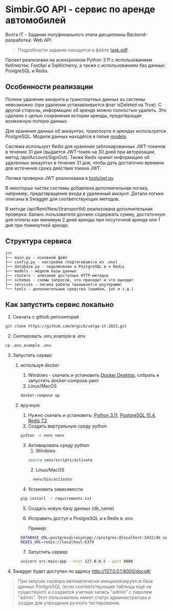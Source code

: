 # Simbir.GO API - сервис по аренде автомобилей
Волга IT - Задание полуфинального этапа дисциплины Backend-разработка: Web API. 

>Подробности задания находится в файле [task.pdf](https://github.com/mrgick/volga-it-2023/blob/main/task.pdf).

Проект реализован на асинхронном Python 3.11 c использованием библиотек: FastApi и SqlAlchemy, а также c использованием баз данных: PostgreSQL и Redis.

## Особенности реализации
Полное удаление аккаунта и транспортных данных из системы невозможно (при удалении устанавливается флаг isDeleted на True). С другой стороны, информацию об аренде можно полностью удалить. Это сделано с целью сохранения истории аренды, предотвращая возможную потерю данных.

Для хранения данных об аккаунтах, транспорте и арендах используется PostgreSQL. Модели данных находятся в папке [models](https://github.com/mrgick/volga-it-2023/tree/main/src/models).

Система использует Redis для хранения заблокированных JWT-токенов в течение 31 дня (выдается JWT-токен на 30 дней при авторизации, метод /api/Account/SignOut). Также Redis хранит информацию об удаленных аккаунтах в течение 31 дня, чтобы дать достаточно времени для истечения срока действия токена JWT.

Логика проверки JWT реализована в [tools/jwt.py](https://github.com/mrgick/volga-it-2023/blob/main/src/tools/jwt.py)

В некоторых частях системы добавлена дополнительная логика, например, предотвращение входа в удаленный аккаунт. Детали логики описаны в Swagger для соответствующих методов.

В методе /api/Rent/New/{transportId} реализована дополнительная проверка: баланс пользователя должен содержать сумму, достаточную для оплаты как минимум 2 дней аренды при посуточной аренде или 1 дня при поминутной аренде.

## Структура сервиса
```
src
├── main.py - основной файл
├── config.py - настройки (подтягиваются из .env) 
├── database.py - подключение к PostgreSQL и к Redis
├── models - модели базы данных
├── routers - описание доступных HTTP-методов
├── schemas - схемы запросов, что приходит и что выходит
├── services - логика работы (вызывается роутерами)
└── tools - дополнительные средства (ошибки, jwt и т.д.)
```


## Как запустить сервис локально
1. Скачать с github репозиторий
```bash
git clone https://github.com/mrgick/volga-it-2023.git
```
2. Скопировать .env_example в .env
```bash
cp .env_example .env
```
3. Запустить сервис

    1. используя docker

        1. Windows - скачать и установить [Docker Desktop](https://www.docker.com/products/docker-desktop/), собрать и запустить docker-compose.yaml
        2. Linux/MacOS
        ```bash
        docker-compose up
        ```

    2. вручную

        1. Нужно скачать и установить: [Python 3.11](https://www.python.org/downloads/), [PostgreSQL 15.4](https://www.postgresql.org/download/), [Redis 7.2](https://redis.io/docs/getting-started/installation/)
        2. Создать виртуальную среду python
        ```bash
        python -m venv venv
        ```
        3. Активировать среду python
           1. Windows
           ```bash
           source venv/scripts/activate
           ```
           2. Linux/MacOS
           ```bash
           . venv/bin/activate
           ```
        4. Установить зависимости
        ```bash
        pip install -r requirements.txt
        ```
        5. Создать новую базу данных (db_name)
        6. Исправить доступ к PostgreSQL и к Redis в .env

            Пример:
        ```bash
        DATABASE_URL=postgresql+asyncpg://postgres:@localhost:5432/db_name
        REDIS_URL=redis://localhost:6379
        ```
        7. Запустить сервер
        ```bash
        uvicorn src.main:app --host 127.0.0.1 --port 8000
        ```
4. Swagger будет доступен по адресу http://127.0.0.1:8000/docs#/

> При запуске сервера автоматически инициализируется база данных PostgreSQL (если соответствующие таблицы ещё не существуют) и создается учетная запись "admin" с паролем "admin". Этот пользователь имеет статус администратора и создан для упрощения ручного тестирования.
